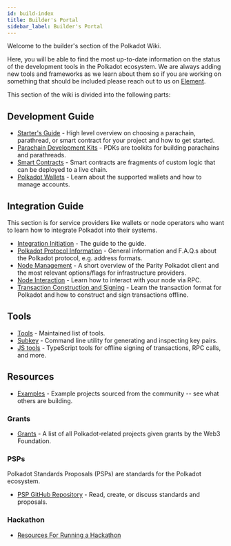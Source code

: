```yaml
---
id: build-index
title: Builder's Portal
sidebar_label: Builder's Portal
---
```


Welcome to the builder's section of the Polkadot Wiki.

Here, you will be able to find the most up-to-date information on the status of the development
tools in the Polkadot ecosystem. We are always adding new tools and frameworks as we learn about
them so if you are working on something that should be included please reach out to us on
[Element](https://app.element.io/#/room/#polkadot-watercooler:matrix.org).

This section of the wiki is divided into the following parts:

## Development Guide

- [Starter's Guide](build-build-with-polkadot) - High level overview on choosing a parachain,
  parathread, or smart contract for your project and how to get started.
- [Parachain Development Kits](build-pdk) - PDKs are toolkits for building parachains and
  parathreads.
- [Smart Contracts](build-smart-contracts) - Smart contracts are fragments of custom logic that can
  be deployed to a live chain.
- [Polkadot Wallets](build-wallets) - Learn about the supported wallets and how to manage accounts.

## Integration Guide

This section is for service providers like wallets or node operators who want to learn how to
integrate Polkadot into their systems.

- [Integration Initiation](build-integration) - The guide to the guide.
- [Polkadot Protocol Information](build-protocol-info) - General information and F.A.Q.s about the
  Polkadot protocol, e.g. address formats.
- [Node Management](build-node-management) - A short overview of the Parity Polkadot client and the
  most relevant options/flags for infrastructure providers.
- [Node Interaction](build-node-interaction) - Learn how to interact with your node via RPC.
- [Transaction Construction and Signing](build-transaction-construction) - Learn the transaction
  format for Polkadot and how to construct and sign transactions offline.

## Tools

- [Tools](build-tools-index) - Maintained list of tools.
- [Subkey](https://substrate.dev/docs/en/knowledgebase/integrate/subkey) - Command line utility for
  generating and inspecting key pairs.
- [JS tools](https://github.com/polkadot-js/tools) - TypeScript tools for offline signing of
  transactions, RPC calls, and more.

## Resources

- [Examples](#) - Example projects sourced from the community -- see what others
  are building.

### Grants

- [Grants](grants) - A list of all Polkadot-related projects given grants by the Web3 Foundation.

### PSPs

Polkadot Standards Proposals (PSPs) are standards for the Polkadot ecosystem.

- [PSP GitHub Repository](https://github.com/w3f/PSPs) - Read, create, or discuss standards and
  proposals.

### Hackathon

- [Resources For Running a Hackathon](build-hackathon)
